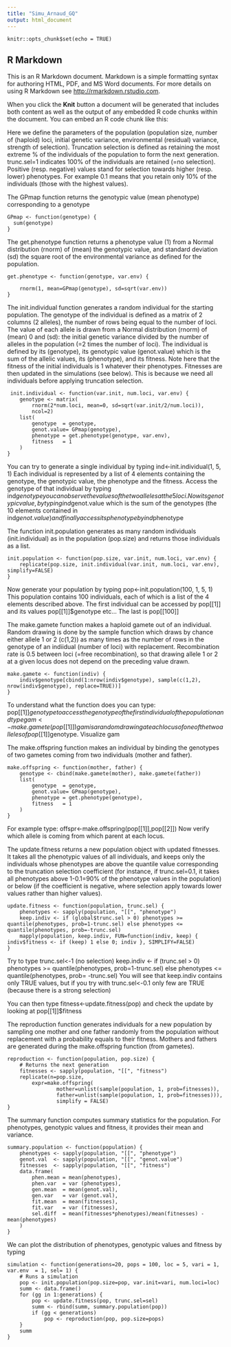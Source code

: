 ```yaml
---
title: "Simu_Arnaud_GQ"
output: html_document
---
```


```{r setup, include=FALSE}
knitr::opts_chunk$set(echo = TRUE)
```

## R Markdown

This is an R Markdown document. Markdown is a simple formatting syntax for authoring HTML, PDF, and MS Word documents. For more details on using R Markdown see <http://rmarkdown.rstudio.com>.

When you click the **Knit** button a document will be generated that includes both content as well as the output of any embedded R code chunks within the document. You can embed an R code chunk like this:

Here we define the parameters of the population (population size, number of (haploid) loci, initial genetic variance, environmental (residual) variance, strength of selection).
Truncation selection is defined as retaining the most extreme % of the individuals of the population to form the next generation. trunc.sel=1 indicates 100% of the individuals are retained (=no selection). Positive (resp. negative) values stand for selection towards higher (resp. lower) phenotypes. For example 0.1 means that you retain only 10% of the individuals (those with the highest values).

The GPmap function returns the genotypic value (mean phenotype) corresponding to a genotype
```{r}
GPmap <- function(genotype) {
  sum(genotype)
}
```
The get.phenotype function returns a phenotype value (1) from a Normal distribution (rnorm) of (mean) the genotypic value, and standard deviation (sd) the square root of the environmental variance as defined for the population.
```{r}
get.phenotype <- function(genotype, var.env) {

	rnorm(1, mean=GPmap(genotype), sd=sqrt(var.env))
}
```
The init.individual function generates a random individual for the starting population. The genotype of the individual is defined as a matrix of 2 columns (2 alleles), the number of rows being equal to the number of loci. The value of each allele is drawn from a Normal distribution (rnorm) of (mean) 0 and (sd): the initial genetic variance divided by the number of alleles in the population (=2 times the number of loci). The individual is defined by its (genotype), its genotypic value (genot.value) which is the sum of the allelic values, its (phenotype), and its fitness. Note here that the fitness of the initial individuals is 1 whatever their phenotypes. Fitnesses are then updated in the simulations (see below). This is because we need all individuals before applying truncation selection.
```{r}
 init.individual <- function(var.init, num.loci, var.env) {
	genotype <- matrix(
		rnorm(2*num.loci, mean=0, sd=sqrt(var.init/2/num.loci)), 
		ncol=2)
	list(
		genotype  = genotype, 
		genot.value= GPmap(genotype),
		phenotype = get.phenotype(genotype, var.env),
		fitness   = 1
	)
}
```
You can try to generate a single individual by typing 
ind<-init.individual(1, 5, 1)
Each individual is represented by a list of 4 elements containing the genotype, the genotypic value, the phenotype and the fitness.
Access the genotype of that individual by typing
ind$genotype
you can observe the values of the two alleles at the 5 loci.
Now its genotypic value, by typing
ind$genot.value
which is the sum of the genotypes (the 10 elements contained in ind$genot.value)
and finally access its phenotype by
ind$phenotype

The function init.population generates as many random individuals (init.individual) as in the population (pop.size) and returns those individuals as a list. 
```{r}
init.population <- function(pop.size, var.init, num.loci, var.env) {
	replicate(pop.size, init.individual(var.init, num.loci, var.env), simplify=FALSE)
}
```
Now generate your population by typing
pop<-init.population(100, 1, 5, 1)
This population contains 100 individuals, each of which is a list of the 4 elements described above.
The first individual can be accessed by 
pop[[1]] and its values pop[[1]]$genotype etc...
The last is pop[[100]]

The make.gamete function makes a haploid gamete out of an individual. Random drawing is done by the sample function which draws by chance either allele 1 or 2 (c(1,2)) as many times as the number of rows in the genotype of an indiidual (number of loci) with replacement.
Recombination rate is 0.5 between loci (=free recombination), so that drawing allele 1 or 2 at a given locus does not depend on the preceding value drawn. 
```{r}
make.gamete <- function(indiv) {
	indiv$genotype[cbind(1:nrow(indiv$genotype), sample(c(1,2), nrow(indiv$genotype), replace=TRUE))]
}
```
To understand what the function does you can type:
pop[[1]]$genotype to access the genotype of the first individual of the population
and type 
gam<-make.gamete(pop[[1]])
gam is a random drawing at each locus of one of the two alleles of pop[[1]]$genotype.
Visualize gam

The make.offspring function makes an individual by binding the genotypes of two gametes coming from two individuals (mother and father).
```{r}
make.offspring <- function(mother, father) {
	genotype <- cbind(make.gamete(mother), make.gamete(father))
	list(
		genotype  = genotype, 
		genot.value= GPmap(genotype),
		phenotype = get.phenotype(genotype),
		fitness   = 1
	)
}
```
For example type:
offspr<-make.offspring(pop[[1]],pop[[2]])
Now verify which allele is coming from which parent at each locus.

The update.fitness returns a new population object with updated fitnesses. It takes all the phenotypic values of all individuals, and keeps only the individuals whose phenotypes are above the quantile value corresponding to the truncation selection coefficient (for instance, if trunc.sel=0.1, it takes all phenotypes above 1-0.1=90% of the phenotype values in the population) or below (if the coefficient is negative, where selection apply towards lower values rather than higher values).  

```{r}
update.fitness <- function(population, trunc.sel) {
	phenotypes <- sapply(population, "[[", "phenotype")
	keep.indiv <- if (global$trunc.sel > 0) phenotypes >= quantile(phenotypes, prob=1-trunc.sel) else phenotypes <= quantile(phenotypes, prob=-trunc.sel)
	mapply(population, keep.indiv, FUN=function(indiv, keep) { indiv$fitness <- if (keep) 1 else 0; indiv }, SIMPLIFY=FALSE)
}
```
Try to type
trunc.sel<-1 (no selection)
keep.indiv <- if (trunc.sel > 0) phenotypes >= quantile(phenotypes, prob=1-trunc.sel) else phenotypes <= quantile(phenotypes, prob= -trunc.sel)
You will see that keep.indiv contains only TRUE values,
but if you try with 
trunc.sel<-0.1
only few are TRUE (because there is a strong selection)

You can then type
fitness<-update.fitness(pop)
and check the update by looking at
pop[[1]]$fitness

The reproduction function generates individuals for a new population by sampling one mother and one father randomly from the population without replacement with a probability equals to their fitness. Mothers and fathers are generated during the make.offspring function (from gametes). 

```{r}
reproduction <- function(population, pop.size) {
	# Returns the next generation
	fitnesses <- sapply(population, "[[", "fitness")
	replicate(n=pop.size, 
		expr=make.offspring(
				mother=unlist(sample(population, 1, prob=fitnesses)), 
				father=unlist(sample(population, 1, prob=fitnesses))),
				simplify = FALSE)
}
```

The summary function computes summary statistics for the population. For phenotypes, genotypic values and fitness, it provides their mean and variance. 
```{r}
summary.population <- function(population) {
	phenotypes <- sapply(population, "[[", "phenotype")
	genot.val  <- sapply(population, "[[", "genot.value")
	fitnesses  <- sapply(population, "[[", "fitness")
	data.frame(
		phen.mean = mean(phenotypes), 
		phen.var  = var (phenotypes),
		gen.mean  = mean(genot.val),
		gen.var   = var (genot.val),
		fit.mean  = mean(fitnesses),
		fit.var   = var (fitnesses),
		sel.diff  = mean(fitnesses*phenotypes)/mean(fitnesses) - mean(phenotypes)
	)
}
```
We can plot the distribution of phenotypes, genotypic values and fitness by typing


```{r}
simulation <- function(generations=20, pops = 100, loc = 5, vari = 1, var.env  = 1, sel= 1) {
	# Runs a simulation
	pop <- init.population(pop.size=pop, var.init=vari, num.loci=loc)
	summ <- data.frame()
	for (gg in 1:generations) {
		pop <- update.fitness(pop, trunc.sel=sel)
		summ <- rbind(summ, summary.population(pop))
		if (gg < generations)
			pop <- reproduction(pop, pop.size=pops)
	}
	summ
}
```
